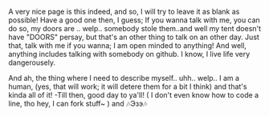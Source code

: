  A very nice page is this indeed, and so, I will try to leave it as blank as possible!
Have a good one then, I guess; 
If you wanna talk with me, you can do so, my doors are .. welp.. somebody stole them..and well my tent doesn't have "DOORS" persay, but that's an other thing to talk on an other day.
 Just that, talk with me if you wanna; I am open minded to anything! And well, anything includes talking with somebody on github. I know, I live life very dangerousely.
 
And ah, the thing where I need to describe myself.. 
uhh.. welp.. I am a human, (yes, that will work; it will detere them for a bit I think) and that's kinda all of it!
-Till then, good day to ya'll! ( I don't even know how to code a line, tho hey, I can fork stuff~ ) and 🎶Эзэ🎶
